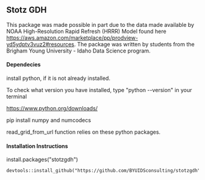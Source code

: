 ## Stotz GDH
This package was made possible in part due to the data made available by NOAA High-Resolution Rapid Refresh (HRRR) Model found here https://aws.amazon.com/marketplace/pp/prodview-yd5ydptv3vuz2#resources. The package was written by students from the Brigham Young University - Idaho Data Science program.


#### Dependecies 

install python, if it is not already installed. 

To check what version you have installed, type "python --version" in your terminal

https://www.python.org/downloads/

pip install numpy and numcodecs

read_grid_from_url function relies on these python packages.


#### Installation Instructions

install.packages("stotzgdh")

```
devtools::install_github("https://github.com/BYUIDSconsulting/stotzgdh")
```


